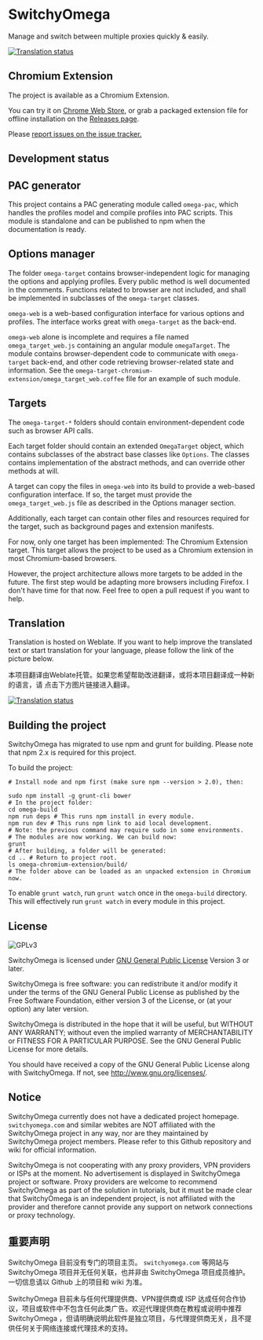 SwitchyOmega
============

Manage and switch between multiple proxies quickly & easily.

[![Translation status](https://hosted.weblate.org/widgets/switchyomega/-/svg-badge.svg)](https://hosted.weblate.org/engage/switchyomega/?utm_source=widget)

Chromium Extension
------------------
The project is available as a Chromium Extension.

You can try it on [Chrome Web Store](https://chrome.google.com/webstore/detail/padekgcemlokbadohgkifijomclgjgif),
or grab a packaged extension file for offline installation on the [Releases page](https://github.com/FelisCatus/SwitchyOmega/releases).

Please [report issues on the issue tracker.](https://github.com/FelisCatus/SwitchyOmega/issues)

Development status
------------------

## PAC generator
This project contains a PAC generating module called `omega-pac`, which handles
the profiles model and compile profiles into PAC scripts. This module is standalone
and can be published to npm when the documentation is ready.

## Options manager
The folder `omega-target` contains browser-independent logic for managing the
options and applying profiles. Every public method is well documented in the comments.
Functions related to browser are not included, and shall be implemented in subclasses
of the `omega-target` classes.

`omega-web` is a web-based configuration interface for various options and profiles.
The interface works great with `omega-target` as the back-end.

`omega-web` alone is incomplete and requires a file named `omega_target_web.js`
containing an angular module `omegaTarget`. The module contains browser-dependent
code to communicate with `omega-target` back-end, and other code retrieving
browser-related state and information.
See the `omega-target-chromium-extension/omega_target_web.coffee` file for an
example of such module.

## Targets
The `omega-target-*` folders should contain environment-dependent code such as
browser API calls.

Each target folder should contain an extended `OmegaTarget` object, which
contains subclasses of the abstract base classes like `Options`. The classes
contains implementation of the abstract methods, and can override other methods
at will.

A target can copy the files in `omega-web` into its build to provide a web-based
configuration interface. If so, the target must provide the `omega_target_web.js`
file as described in the Options manager section.

Additionally, each target can contain other files and resources required for the
target, such as background pages and extension manifests.

For now, only one target has been implemented: The Chromium Extension target.
This target allows the project to be used as a Chromium extension in most
Chromium-based browsers.

However, the project architecture allows more targets to be added in the future.
The first step would be adapting more browsers including Firefox. I don't have
time for that now. Feel free to open a pull request if you want to help.

## Translation

Translation is hosted on Weblate. If you want to help improve the translated
text or start translation for your language, please follow the link of the picture
below.

本项目翻译由Weblate托管。如果您希望帮助改进翻译，或将本项目翻译成一种新的语言，请
点击下方图片链接进入翻译。

[![Translation status](https://hosted.weblate.org/widgets/switchyomega/-/287x66-white.png)](https://hosted.weblate.org/engage/switchyomega/?utm_source=widget)

## Building the project

SwitchyOmega has migrated to use npm and grunt for building. Please note that
npm 2.x is required for this project.

To build the project:

    # Install node and npm first (make sure npm --version > 2.0), then:
    
    sudo npm install -g grunt-cli bower
    # In the project folder:
    cd omega-build
    npm run deps # This runs npm install in every module.
    npm run dev # This runs npm link to aid local development.
    # Note: the previous command may require sudo in some environments.
    # The modules are now working. We can build now:
    grunt
    # After building, a folder will be generated:
    cd .. # Return to project root.
    ls omega-chromium-extension/build/
    # The folder above can be loaded as an unpacked extension in Chromium now.

To enable `grunt watch`, run `grunt watch` once in the `omega-build` directory.
This will effectively run `grunt watch` in every module in this project.

License
-------
![GPLv3](https://www.gnu.org/graphics/gplv3-127x51.png)

SwitchyOmega is licensed under [GNU General Public License](https://www.gnu.org/licenses/gpl.html) Version 3 or later.

SwitchyOmega is free software: you can redistribute it and/or modify
it under the terms of the GNU General Public License as published by
the Free Software Foundation, either version 3 of the License, or
(at your option) any later version.

SwitchyOmega is distributed in the hope that it will be useful,
but WITHOUT ANY WARRANTY; without even the implied warranty of
MERCHANTABILITY or FITNESS FOR A PARTICULAR PURPOSE.  See the
GNU General Public License for more details.

You should have received a copy of the GNU General Public License
along with SwitchyOmega.  If not, see <http://www.gnu.org/licenses/>.

Notice
------

SwitchyOmega currently does not have a dedicated project homepage. `switchyomega.com` and similar webites are NOT affiliated with the SwitchyOmega project in any way, nor are they maintained by SwitchyOmega project members. Please refer to this Github repository and wiki for official information.

SwitchyOmega is not cooperating with any proxy providers, VPN providers or ISPs at the moment. No advertisement is displayed in SwitchyOmega project or software. Proxy providers are welcome to recommend SwitchyOmega as part of the solution in tutorials, but it must be made clear that SwitchyOmega is an independent project, is not affiliated with the provider and therefore cannot provide any support on network connections or proxy technology.

重要声明
--------

SwitchyOmega 目前没有专门的项目主页。 `switchyomega.com` 等网站与 SwitchyOmega 项目并无任何关联，也并非由 SwitchyOmega 项目成员维护。一切信息请以 Github 上的项目和 wiki 为准。

SwitchyOmega 目前未与任何代理提供商、VPN提供商或 ISP 达成任何合作协议，项目或软件中不包含任何此类广告。欢迎代理提供商在教程或说明中推荐 SwitchyOmega ，但请明确说明此软件是独立项目，与代理提供商无关，且不提供任何关于网络连接或代理技术的支持。

